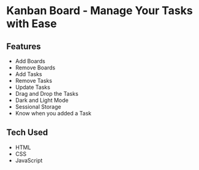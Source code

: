 # Kanban Board - Manage Your Tasks with Ease 

## Features 
- Add Boards
- Remove Boards 
- Add Tasks 
- Remove Tasks
- Update Tasks 
- Drag and Drop the Tasks 
- Dark and Light Mode
- Sessional Storage
- Know when you added a Task

## Tech Used 
- HTML 
- CSS
- JavaScript
